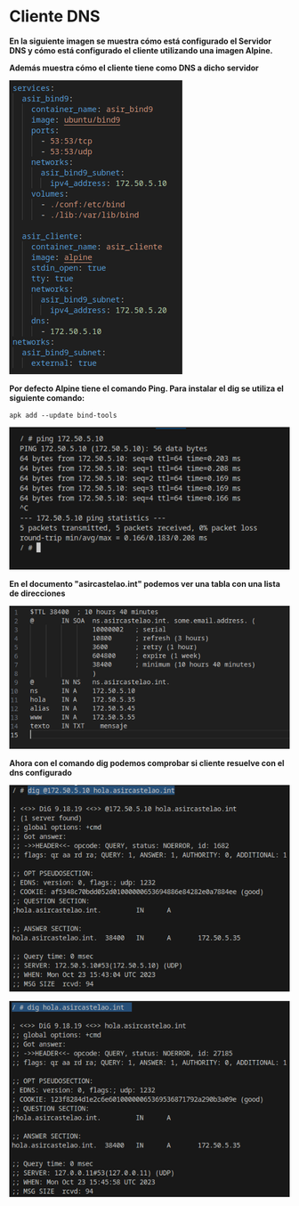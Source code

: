 # Cliente DNS

**En la siguiente imagen se muestra cómo está configurado el Servidor DNS y cómo está configurado el cliente utilizando una imagen Alpine.**

**Además muestra cómo el cliente tiene como DNS a dicho servidor**

![ Configuración del Compose ](./imagenes/cliente.png)

**Por defecto Alpine tiene el comando Ping. Para instalar el dig se utiliza el siguiente comando:**

    apk add --update bind-tools

![ Ping desde Alpine ](./imagenes/ping_alpine.png)

**En el documento "asircastelao.int" podemos ver una tabla con una lista de direcciones**

![ asircastelao ](./imagenes/castelao.png)

**Ahora con el comando dig podemos comprobar si cliente resuelve con el dns configurado**

![ Dig con IP ](./imagenes/dig_ip.png)

![ Dig sin IP ](./imagenes/dig_noip.png)
